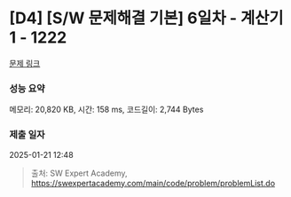 # [D4] [S/W 문제해결 기본] 6일차 - 계산기1 - 1222 

[문제 링크](https://swexpertacademy.com/main/code/problem/problemDetail.do?contestProbId=AV14mbSaAEwCFAYD) 

### 성능 요약

메모리: 20,820 KB, 시간: 158 ms, 코드길이: 2,744 Bytes

### 제출 일자

2025-01-21 12:48



> 출처: SW Expert Academy, https://swexpertacademy.com/main/code/problem/problemList.do